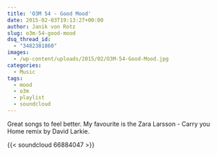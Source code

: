```yaml
---
title: 'O3M 54 - Good Mood'
date: 2015-02-03T19:13:27+00:00
author: Janik von Rotz
slug: o3m-54-good-mood
dsq_thread_id:
  - "3482381860"
images:
  - /wp-content/uploads/2015/02/O3M-54-Good-Mood.jpg
categories:
  - Music
tags:
  - mood
  - o3m
  - playlist
  - soundcloud
---
```

Great songs to feel better. My favourite is the Zara Larsson - Carry you Home remix by David Larkie.

{{< soundcloud 66884047 >}}